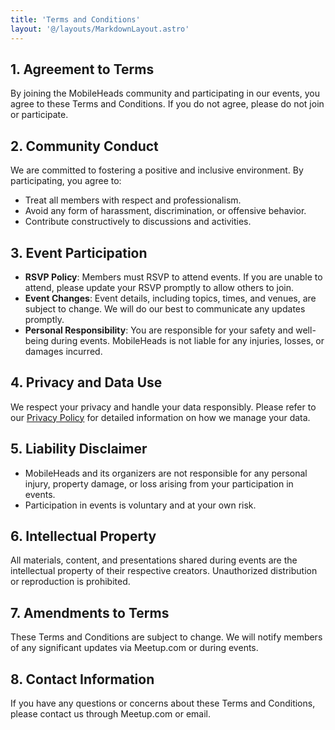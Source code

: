 ```yaml
---
title: 'Terms and Conditions'
layout: '@/layouts/MarkdownLayout.astro'
---
```


## 1. Agreement to Terms

By joining the MobileHeads community and participating in our events, you agree to these Terms and Conditions. If you do not agree, please do not join or participate.

## 2. Community Conduct

We are committed to fostering a positive and inclusive environment. By participating, you agree to:  

- Treat all members with respect and professionalism.  
- Avoid any form of harassment, discrimination, or offensive behavior.  
- Contribute constructively to discussions and activities.

## 3. Event Participation

- **RSVP Policy**: Members must RSVP to attend events. If you are unable to attend, please update your RSVP promptly to allow others to join.  
- **Event Changes**: Event details, including topics, times, and venues, are subject to change. We will do our best to communicate any updates promptly.  
- **Personal Responsibility**: You are responsible for your safety and well-being during events. MobileHeads is not liable for any injuries, losses, or damages incurred.

## 4. Privacy and Data Use

We respect your privacy and handle your data responsibly. Please refer to our [Privacy Policy](/privacy) for detailed information on how we manage your data.

## 5. Liability Disclaimer

- MobileHeads and its organizers are not responsible for any personal injury, property damage, or loss arising from your participation in events.  
- Participation in events is voluntary and at your own risk.

## 6. Intellectual Property

All materials, content, and presentations shared during events are the intellectual property of their respective creators. Unauthorized distribution or reproduction is prohibited.

## 7. Amendments to Terms

These Terms and Conditions are subject to change. We will notify members of any significant updates via Meetup.com or during events.

## 8. Contact Information

If you have any questions or concerns about these Terms and Conditions, please contact us through Meetup.com or email.
